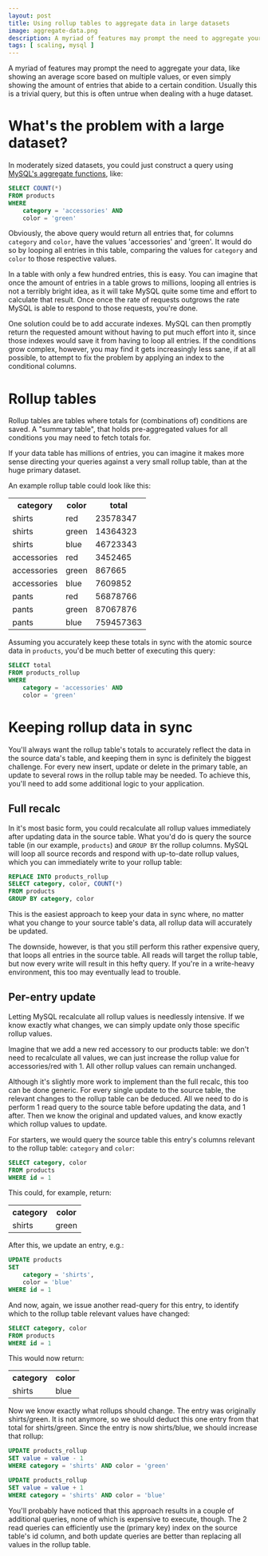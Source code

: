 ```yaml
---
layout: post
title: Using rollup tables to aggregate data in large datasets
image: aggregate-data.png
description: A myriad of features may prompt the need to aggregate your data, like showing an average score based on multiple values, or even simply showing the amount of entries that abide to a certain condition. Usually this is a trivial query, but this is often untrue when dealing with a huge dataset.
tags: [ scaling, mysql ]
---
```


A myriad of features may prompt the need to aggregate your data, like showing an average score based on multiple values, or even simply showing the amount of entries that abide to a certain condition. Usually this is a trivial query, but this is often untrue when dealing with a huge dataset.

<!-- more -->

# What's the problem with a large dataset?

In moderately sized datasets, you could just construct a query using [MySQL's aggregate functions](http://dev.mysql.com/doc/refman/5.7/en/group-by-functions.html), like:

```sql
SELECT COUNT(*)
FROM products
WHERE
    category = 'accessories' AND
    color = 'green'
```

Obviously, the above query would return all entries that, for columns `category` and `color`, have the values 'accessories' and 'green'. It would do so by looping all entries in this table, comparing the values for `category` and `color` to those respective values.

In a table with only a few hundred entries, this is easy. You can imagine that once the amount of entries in a table grows to millions, looping all entries is not a terribly bright idea, as it will take MySQL quite some time and effort to calculate that result. Once once the rate of requests outgrows the rate MySQL is able to respond to those requests, you're done.

One solution could be to add accurate indexes. MySQL can then promptly return the requested amount without having to put much effort into it, since those indexes would save it from having to loop all entries. If the conditions grow complex, however, you may find it gets increasingly less sane, if at all possible, to attempt to fix the problem by applying an index to the conditional columns.

# Rollup tables

Rollup tables are tables where totals for (combinations of) conditions are saved. A "summary table", that holds pre-aggregated values for all conditions you may need to fetch totals for.

If your data table has millions of entries, you can imagine it makes more sense directing your queries against a very small rollup table, than at the huge primary dataset.

An example rollup table could look like this:

<table>
    <tr>
        <th>category</th>
        <th>color</th>
        <th>total</th>
    </tr>
    <tr>
        <td>shirts</td>
        <td>red</td>
        <td>23578347</td>
    </tr>
    <tr>
        <td>shirts</td>
        <td>green</td>
        <td>14364323</td>
    </tr>
    <tr>
        <td>shirts</td>
        <td>blue</td>
        <td>46723343</td>
    </tr>
    <tr>
        <td>accessories</td>
        <td>red</td>
        <td>3452465</td>
    </tr>
    <tr>
        <td>accessories</td>
        <td>green</td>
        <td>867665</td>
    </tr>
    <tr>
        <td>accessories</td>
        <td>blue</td>
        <td>7609852</td>
    </tr>
    <tr>
        <td>pants</td>
        <td>red</td>
        <td>56878766</td>
    </tr>
    <tr>
        <td>pants</td>
        <td>green</td>
        <td>87067876</td>
    </tr>
    <tr>
        <td>pants</td>
        <td>blue</td>
        <td>759457363</td>
    </tr>
</table>

Assuming you accurately keep these totals in sync with the atomic source data in `products`, you'd be much better of executing this query:

```sql
SELECT total
FROM products_rollup
WHERE
    category = 'accessories' AND
    color = 'green'
```

# Keeping rollup data in sync

You'll always want the rollup table's totals to accurately reflect the data in the source data's table, and keeping them in sync is definitely the biggest challenge. For every new insert, update or delete in the primary table, an update to several rows in the rollup table may be needed. To achieve this, you'll need to add some additional logic to your application.

## Full recalc

In it's most basic form, you could recalculate all rollup values immediately after updating data in the source table. What you'd do is query the source table (in our example, `products`) and `GROUP BY` the rollup columns. MySQL will loop all source records and respond with up-to-date rollup values, which you can immediately write to your rollup table:

```sql
REPLACE INTO products_rollup
SELECT category, color, COUNT(*)
FROM products
GROUP BY category, color
```

This is the easiest approach to keep your data in sync where, no matter what you change to your source table's data, all rollup data will accurately be updated.

The downside, however, is that you still perform this rather expensive query, that loops all entries in the source table. All reads will target the rollup table, but now every write will result in this hefty query. If you're in a write-heavy environment, this too may eventually lead to trouble.

## Per-entry update

Letting MySQL recalculate all rollup values is needlessly intensive. If we know exactly what changes, we can simply update only those specific rollup values.

Imagine that we add a new red accessory to our products table: we don't need to recalculate all values, we can just increase the rollup value for accessories/red with 1. All other rollup values can remain unchanged.

Although it's slightly more work to implement than the full recalc, this too can be done generic. For every single update to the source table, the relevant changes to the rollup table can be deduced. All we need to do is perform 1 read query to the source table before updating the data, and 1 after. Then we know the original and updated values, and know exactly which rollup values to update.

For starters, we would query the source table this entry's columns relevant to the rollup table: `category` and `color`:

```sql
SELECT category, color
FROM products
WHERE id = 1
```

This could, for example, return:

<table>
    <tr>
        <th>category</th>
        <th>color</th>
    </tr>
    <tr>
        <td>shirts</td>
        <td>green</td>
    </tr>
</table>

After this, we update an entry, e.g.:

```sql
UPDATE products
SET
    category = 'shirts',
    color = 'blue'
WHERE id = 1
```

And now, again, we issue another read-query for this entry, to identify which to the rollup table relevant values have changed:

```sql
SELECT category, color
FROM products
WHERE id = 1
```

This would now return:

<table>
    <tr>
        <th>category</th>
        <th>color</th>
    </tr>
    <tr>
        <td>shirts</td>
        <td>blue</td>
    </tr>
</table>

Now we know exactly what rollups should change. The entry was originally shirts/green. It is not anymore, so we should deduct this one entry from that total for shirts/green. Since the entry is now shirts/blue, we should increase that rollup:

```sql
UPDATE products_rollup
SET value = value - 1
WHERE category = 'shirts' AND color = 'green'
```

```sql
UPDATE products_rollup
SET value = value + 1
WHERE category = 'shirts' AND color = 'blue'
```

You'll probably have noticed that this approach results in a couple of additional queries, none of which is expensive to execute, though. The 2 read queries can efficiently use the (primary key) index on the source table's id column, and both update queries are better than replacing all values in the rollup table.
